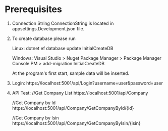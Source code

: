 # Prerequisites

1) Connection String
    ConnectionString is located in appsettings.Development.json file.

2) To create database please run

    Linux:
     dotnet ef database update InitialCreateDB
  
    Windows:
     Visual Studio > Nuget Package Manager > Package Manager Console
     PM > add-migration InitialCreateDB
  
    At the program's first start, sample data will be inserted.
  
3) Login:
      https://localhost:5001/api/Login?username=user&password=user
  
4) API Test:
      //Get Company List
      https://localhost:5001/api/Company
      
      //Get Company by Id
      https://localhost:5001/api/Company/GetCompanyById/{id}
  
     //Get Company by Isin
     https://localhost:5001/api/Company/GetCompanyByIsin/{isin}
  
  
